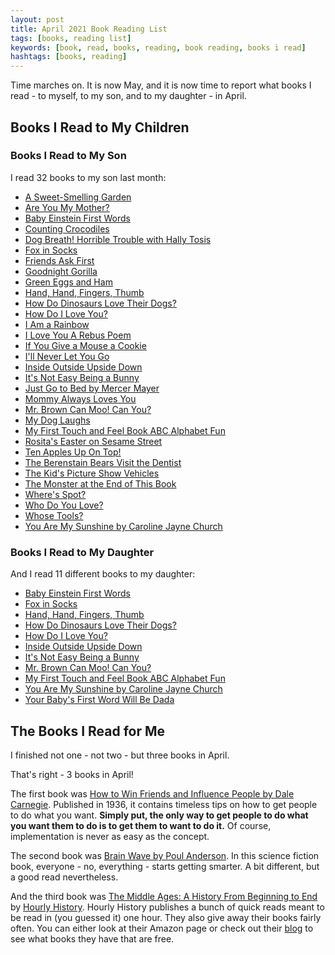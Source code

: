 ```yaml
---
layout: post
title: April 2021 Book Reading List
tags: [books, reading list]
keywords: [book, read, books, reading, book reading, books i read]
hashtags: [books, reading]
---
```


Time marches on. It is now May, and it is now time to report what books I read - to myself, to my son, and to my daughter - in April.

## Books I Read to My Children

### Books I Read to My Son

I read 32 books to my son last month:

* [A Sweet-Smelling Garden](https://muppet.fandom.com/wiki/A_Sweet-Smelling_Garden)
* [Are You My Mother?](https://affiliates.abebooks.com/c/2462910/77416/2029?u=https://www.abebooks.com/products/isbn/9780679890478/30651710627)
* [Baby Einstein First Words](https://affiliates.abebooks.com/c/2462910/77416/2029?u=https://www.abebooks.com/products/isbn/9781423113027)
* [Counting Crocodiles](https://affiliates.abebooks.com/c/2462910/77416/2029?u=https://www.abebooks.com/products/isbn/9780152163563/30664512252)
* [Dog Breath! Horrible Trouble with Hally Tosis](https://affiliates.abebooks.com/c/2462910/77416/2029?u=https://www.abebooks.com/products/isbn/9780590474665/30763023863)
* [Fox in Socks](https://affiliates.abebooks.com/c/2462910/77416/2029?u=https://www.abebooks.com/products/isbn/9780553513363/30883660711)
* [Friends Ask First](https://affiliates.abebooks.com/c/2462910/77416/2029?u=https://www.abebooks.com/products/isbn/9781534440524/30368187284)
* [Goodnight Gorilla](https://affiliates.abebooks.com/c/2462910/77416/2029?u=https://www.abebooks.com/products/isbn/9780399239946/30905605829)
* [Green Eggs and Ham](https://affiliates.abebooks.com/c/2462910/77416/2029?u=https://www.abebooks.com/products/isbn/9780394800165/30655636530)
* [Hand, Hand, Fingers, Thumb](https://affiliates.abebooks.com/c/2462910/77416/2029?u=https://www.abebooks.com/products/isbn/9780679890485/30658171463)
* [How Do Dinosaurs Love Their Dogs?](https://affiliates.abebooks.com/c/2462910/77416/2029?u=https://www.abebooks.com/products/isbn/9780545153522/30896541738)
* [How Do I Love You?](https://affiliates.abebooks.com/c/2462910/77416/2029?u=https://www.abebooks.com/products/isbn/9780824955182)
* [I Am a Rainbow](https://affiliates.abebooks.com/c/2462910/77416/2029?u=https://www.abebooks.com/products/isbn/9780399255113/30832502563)
* [I Love You A Rebus Poem](https://affiliates.abebooks.com/c/2462910/77416/2029?u=https://www.abebooks.com/products/isbn/9780590376570/30255637241)
* [If You Give a Mouse a Cookie](https://affiliates.abebooks.com/c/2462910/77416/2029?u=https://www.abebooks.com/products/isbn/9780590402330)
* [I'll Never Let You Go](https://affiliates.abebooks.com/c/2462910/77416/2029?u=https://www.abebooks.com/products/isbn/9781619639225/30372701876)
* [Inside Outside Upside Down](https://affiliates.abebooks.com/c/2462910/77416/2029?u=https://www.abebooks.com/products/isbn/9780001712867/30237335655)
* [It's Not Easy Being a Bunny](https://affiliates.abebooks.com/c/2462910/77416/2029?u=https://www.abebooks.com/products/isbn/9780394861029/30885844677)
* [Just Go to Bed by Mercer Mayer](https://affiliates.abebooks.com/c/2462910/77416/2029?u=https://www.abebooks.com/products/isbn/9780307119407/30888372699)
* [Mommy Always Loves You](https://affiliates.abebooks.com/c/2462910/77416/2029?u=https://www.abebooks.com/products/isbn/9780794403812/30738138437)
* [Mr. Brown Can Moo! Can You?](https://affiliates.abebooks.com/c/2462910/77416/2029?u=https://www.abebooks.com/products/isbn/9780394806228/30727574771)
* [My Dog Laughs](https://affiliates.abebooks.com/c/2462910/77416/2029?u=https://www.abebooks.com/products/isbn/9780399173851/30661428238)
* [My First Touch and Feel Book ABC Alphabet Fun](https://affiliates.abebooks.com/c/2462910/77416/2029?u=https://www.abebooks.com/products/isbn/9781589255920/30754885635)
* [Rosita's Easter on Sesame Street](https://affiliates.abebooks.com/c/2462910/77416/2029?u=https://www.abebooks.com/products/isbn/9781403731982/30896270687)
* [Ten Apples Up On Top!](https://affiliates.abebooks.com/c/2462910/77416/2029?u=https://www.abebooks.com/9780007169979/Ten-Apples-Top-Green-Back-0007169973/)
* [The Berenstain Bears Visit the Dentist](https://affiliates.abebooks.com/c/2462910/77416/2029?u=https://www.abebooks.com/products/isbn/9780394848365/30333845893)
* [The Kid's Picture Show Vehicles](https://affiliates.abebooks.com/c/2462910/77416/2029?u=https://www.abebooks.com/products/isbn/9781524790769/30836591875)
* [The Monster at the End of This Book](https://affiliates.abebooks.com/c/2462910/77416/2029?u=https://www.abebooks.com/products/isbn/9780307010858/30651679364)
* [Where's Spot?](https://affiliates.abebooks.com/c/2462910/77416/2029?u=https://www.abebooks.com/products/isbn/9780399240461/30665664413)
* [Who Do You Love?](https://affiliates.abebooks.com/c/2462910/77416/2029?u=https://www.abebooks.com/products/isbn/9781581175707/30138203699)
* [Whose Tools?](https://affiliates.abebooks.com/c/2462910/77416/2029?u=https://www.abebooks.com/products/isbn/9781419714313)
* [You Are My Sunshine by Caroline Jayne Church](https://affiliates.abebooks.com/c/2462910/77416/2029?u=https://www.abebooks.com/products/isbn/9780545075527/30714962346)

### Books I Read to My Daughter

And I read 11 different books to my daughter:

* [Baby Einstein First Words](https://affiliates.abebooks.com/c/2462910/77416/2029?u=https://www.abebooks.com/products/isbn/9781423113027)
* [Fox in Socks](https://affiliates.abebooks.com/c/2462910/77416/2029?u=https://www.abebooks.com/products/isbn/9780553513363/30883660711)
* [Hand, Hand, Fingers, Thumb](https://affiliates.abebooks.com/c/2462910/77416/2029?u=https://www.abebooks.com/products/isbn/9780679890485/30658171463)
* [How Do Dinosaurs Love Their Dogs?](https://affiliates.abebooks.com/c/2462910/77416/2029?u=https://www.abebooks.com/products/isbn/9780545153522/30896541738)
* [How Do I Love You?](https://affiliates.abebooks.com/c/2462910/77416/2029?u=https://www.abebooks.com/products/isbn/9780824955182)
* [Inside Outside Upside Down](https://affiliates.abebooks.com/c/2462910/77416/2029?u=https://www.abebooks.com/products/isbn/9780001712867/30237335655)
* [It's Not Easy Being a Bunny](https://affiliates.abebooks.com/c/2462910/77416/2029?u=https://www.abebooks.com/products/isbn/9780394861029/30885844677)
* [Mr. Brown Can Moo! Can You?](https://affiliates.abebooks.com/c/2462910/77416/2029?u=https://www.abebooks.com/products/isbn/9780394806228/30727574771)
* [My First Touch and Feel Book ABC Alphabet Fun](https://affiliates.abebooks.com/c/2462910/77416/2029?u=https://www.abebooks.com/products/isbn/9781589255920/30754885635)
* [You Are My Sunshine by Caroline Jayne Church](https://affiliates.abebooks.com/c/2462910/77416/2029?u=https://www.abebooks.com/products/isbn/9780545075527/30714962346)
* [Your Baby's First Word Will Be Dada](https://affiliates.abebooks.com/c/2462910/77416/2029?u=https://www.abebooks.com/products/isbn/9781250009340/30610557165)

## The Books I Read for Me

I finished not one - not two - but three books in April.

That's right - 3 books in April!

The first book was [How to Win Friends and Influence People by Dale Carnegie](https://www.amazon.com/gp/product/B003WEAI4E?tag=hendrixjoseph-20). Published in 1936, it contains timeless tips on how to get people to do what you want. **Simply put, the only way to get people to do what you want them to do is to get them to want to do it.** Of course, implementation is never as easy as the concept.

The second book was [Brain Wave by Poul Anderson](https://www.amazon.com/gp/product/B07FFNKL1D/?tag=hendrixjoseph-20). In this science fiction book, everyone - no, everything - starts getting smarter. A bit different, but a good read nevertheless.

And the third book was [The Middle Ages: A History From Beginning to End](https://www.amazon.com/Middle-Ages-History-Beginning-End-ebook/dp/B01D8REDQ8/) by [Hourly History](https://www.amazon.com/Hourly-History/e/B01HXXGBSQ?tag=hendrixjoseph-20). Hourly History publishes a bunch of quick reads meant to be read in (you guessed it) one hour. They also give away their books fairly often. You can either look at their Amazon page or check out their [blog](https://www.hourlyhistory.com/blog/) to see what books they have that are free.